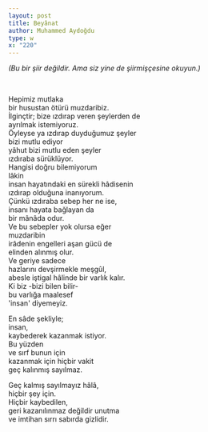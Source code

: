 ```yaml
---
layout: post
title: Beyânat
author: Muhammed Aydoğdu
type: w
x: "220"
---
```



_(Bu bir şiir değildir. Ama siz yine de şiirmişçesine okuyun.)_


<br/>

Hepimiz mutlaka  
bir husustan ötürü muzdaribiz.  
İlginçtir; bize ızdırap veren şeylerden de  
ayrılmak istemiyoruz.  
Öyleyse ya ızdırap duyduğumuz şeyler  
bizi mutlu ediyor  
yâhut bizi mutlu eden şeyler  
ızdıraba sürüklüyor.  
Hangisi doğru bilemiyorum  
lâkin  
insan hayatındaki en sürekli hâdisenin  
ızdırap olduğuna inanıyorum.  
Çünkü ızdıraba sebep her ne ise,  
insanı hayata bağlayan da  
bir mânâda odur.  
Ve bu sebepler yok olursa eğer  
muzdaribin  
irâdenin engelleri aşan gücü de  
elinden alınmış olur.  
Ve geriye sadece  
hazlarını devşirmekle meşgûl,  
abesle iştigal hâlinde bir varlık kalır.  
Ki biz -bizi bilen bilir-  
bu varlığa maalesef  
'insan' diyemeyiz.  

En sâde şekliyle;  
insan,  
kaybederek kazanmak istiyor.  
Bu yüzden  
ve sırf bunun için  
kazanmak için hiçbir vakit  
geç kalınmış sayılmaz.  

Geç kalmış sayılmayız hâlâ,  
hiçbir şey için.  
Hiçbir kaybedilen,  
geri kazanılınmaz değildir unutma  
ve imtihan sırrı sabırda gizlidir.  
